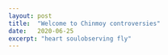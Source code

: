 ```yaml
---
layout: post
title:  "Welcome to Chinmoy controversies"
date:   2020-06-25
excerpt: "heart soulobserving fly"
---
```

